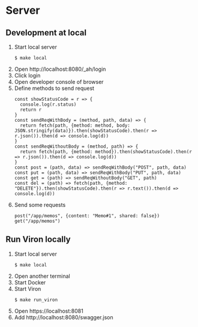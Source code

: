 # Server

## Development at local

1. Start local server
    ```
    $ make local
    ```
1. Open http://localhost:8080/_ah/login
1. Click login
1. Open developer console of browser
1. Define methods to send request
    ```
    const showStatusCode = r => {
      console.log(r.status)
      return r
    }
    const sendReqWithBody = (method, path, data) => {
      return fetch(path, {method: method, body: JSON.stringify(data)}).then(showStatusCode).then(r => r.json()).then(d => console.log(d))
    }
    const sendReqWithoutBody = (method, path) => {
      return fetch(path, {method: method}).then(showStatusCode).then(r => r.json()).then(d => console.log(d))
    }
    const post = (path, data) => sendReqWithBody("POST", path, data)
    const put = (path, data) => sendReqWithBody("PUT", path, data)
    const get = (path) => sendReqWithoutBody("GET", path)
    const del = (path) => fetch(path, {method: "DELETE"}).then(showStatusCode).then(r => r.text()).then(d => console.log(d))
    ```
1. Send some requests
   ```
   post("/app/memos", {content: "Memo#1", shared: false})
   get("/app/memos")
   ```


## Run Viron locally

1. Start local server
    ```
    $ make local
    ```
1. Open another terminal
1. Start Docker
1. Start Viron
    ```
    $ make run_viron
    ```
1. Open https://localhost:8081
1. Add http://localhost:8080/swagger.json
